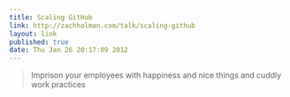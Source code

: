 ```yaml
---
title: Scaling GitHub
link: http://zachholman.com/talk/scaling-github 
layout: link
published: true
date: Thu Jan 26 20:17:09 2012
---
```

<blockquote><p>Imprison your employees with happiness and nice things and cuddly work practices</p></blockquote>
